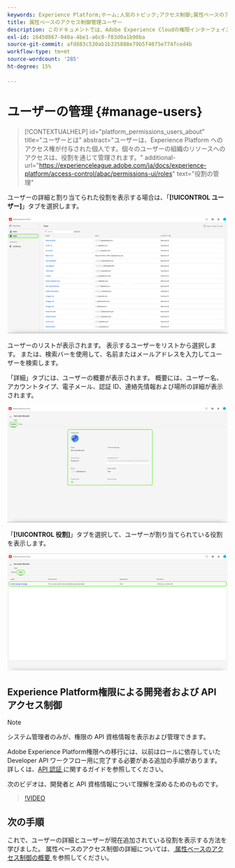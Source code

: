 ```yaml
---
keywords: Experience Platform;ホーム;人気のトピック;アクセス制御;属性ベースのアクセス制御;ABAC
title: 属性ベースのアクセス制御管理ユーザー
description: このドキュメントでは、Adobe Experience Cloudの権限インターフェイスを使用したユーザーとユーザーグループの管理について説明します
exl-id: 16450867-040a-4be1-a6c0-f03d0a1b90ba
source-git-commit: afd883c530ab1b335888e79b5f4075e774fced4b
workflow-type: tm+mt
source-wordcount: '285'
ht-degree: 15%

---
```


# ユーザーの管理 {#manage-users}

>[!CONTEXTUALHELP]
>id="platform_permissions_users_about"
>title="ユーザーとは"
>abstract="ユーザーは、Experience Platform へのアクセス権が付与された個人です。個々のユーザーの組織のリソースへのアクセスは、役割を通じて管理されます。"
>additional-url="https://experienceleague.adobe.com/ja/docs/experience-platform/access-control/abac/permissions-ui/roles" text="役割の管理"

ユーザーの詳細と割り当てられた役割を表示する場合は、「**[!UICONTROL ユーザー]**」タブを選択します。

![ 「ユーザー [!UICONTROL &#x200B; タブがハイライト表示されたユーザーペ &#x200B;] ジ ](../../images/flac-ui/flac-users-tab.png)

ユーザーのリストが表示されます。 表示するユーザーをリストから選択します。 または、検索バーを使用して、名前またはメールアドレスを入力してユーザーを検索します。

「詳細」タブには、ユーザーの概要が表示されます。 概要には、ユーザー名、アカウントタイプ、電子メール、認証 ID、連絡先情報および場所の詳細が表示されます。

![ 「詳細 [!UICONTROL &#x200B; タブとユーザープロファイルがハイライト表示され &#x200B;] ユーザーの詳細ページ ](../../images/flac-ui/flac-users-details.png)

「**[!UICONTROL 役割]**」タブを選択して、ユーザーが割り当てられている役割を表示します。

![ 「役割 [!UICONTROL &#x200B; タブと役割がハイライト表示された &#x200B;] 役割ページ ](../../images/flac-ui/flac-users-roles.png)

## Experience Platform権限による開発者および API アクセス制御

>[!NOTE]
>
>システム管理者のみが、権限の API 資格情報を表示および管理できます。

Adobe Experience Platform権限への移行には、以前はロールに依存していた Developer API ワークフロー用に完了する必要がある追加の手順があります。 詳しくは、[API 認証 ](../../../landing/api-authentication.md) に関するガイドを参照してください。

次のビデオは、開発者と API 資格情報について理解を深めるためのものです。

>[!VIDEO](https://video.tv.adobe.com/v/3426407/?learn=on)

## 次の手順

これで、ユーザーの詳細とユーザーが現在追加されている役割を表示する方法を学びました。 属性ベースのアクセス制御の詳細については、[ 属性ベースのアクセス制御の概要 ](../overview.md) を参照してください。
